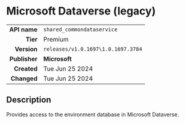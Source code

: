 # Microsoft Dataverse (legacy)
| | |
|-:|-|
|**API name**|`shared_commondataservice`|
|**Tier**|Premium|
|**Version**|`releases/v1.0.1697\1.0.1697.3784`|
|**Publisher**|**Microsoft**|
|**Created**|Tue Jun 25 2024|
|**Changed**|Tue Jun 25 2024|

## Description
Provides access to the environment database in Microsoft Dataverse.
